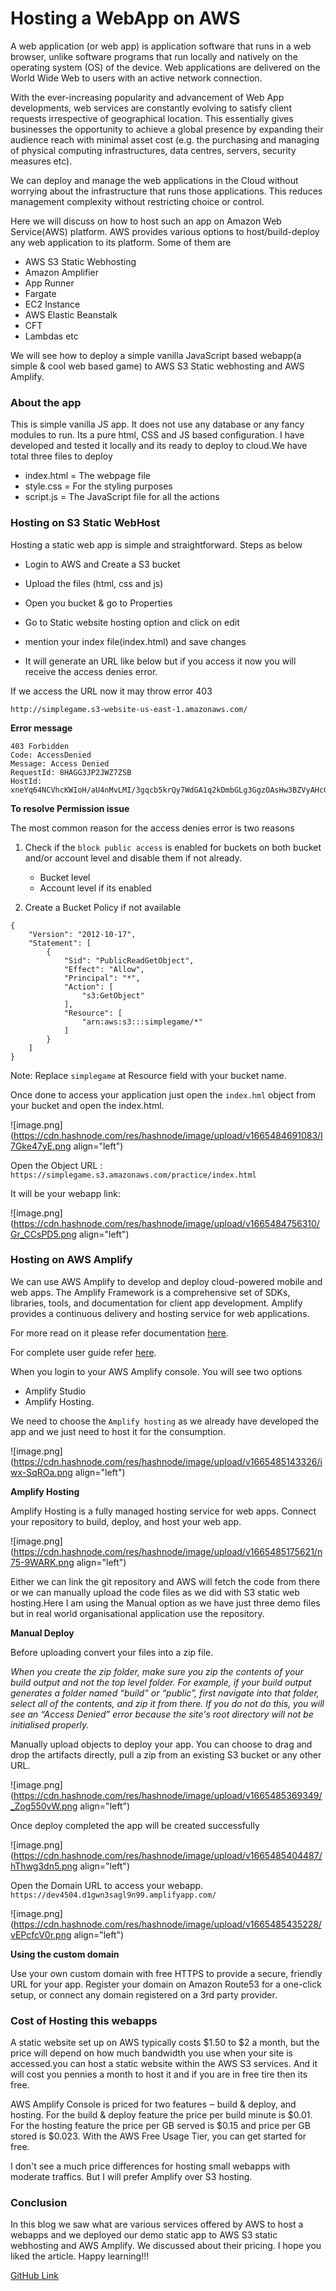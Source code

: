 # Hosting a WebApp on AWS

A web application (or web app) is application software that runs in a web browser, unlike software programs that run locally and natively on the operating system (OS) of the device. Web applications are delivered on the World Wide Web to users with an active network connection.

With the ever-increasing popularity and advancement of Web App developments, web services are constantly evolving to satisfy client requests irrespective of geographical location. This essentially gives businesses the opportunity to achieve a global presence by expanding their audience reach with minimal asset cost (e.g. the purchasing and managing of physical computing infrastructures, data centres, servers, security measures etc).

We can deploy and manage the web applications in the Cloud without worrying about the infrastructure that runs those applications. This reduces management complexity without restricting choice or control.

Here we will discuss on how to host such an app on Amazon Web Service(AWS) platform.
AWS provides various options to host/build-deploy any web application to its platform. Some of them are

- AWS S3 Static Webhosting
- Amazon Amplifier
- App Runner
- Fargate
- EC2 Instance
- AWS Elastic Beanstalk
- CFT
- Lambdas  etc

We will see how to deploy a simple vanilla JavaScript based webapp(a simple & cool web based game) to AWS S3 Static webhosting and AWS Amplify.

### About the app

This is simple vanilla JS app. It does not use any database or any fancy modules to run. Its a pure html, CSS and JS based configuration. I have developed and tested it locally and its ready to deploy to cloud.We have total three files to deploy


- index.html = The webpage file
- style.css = For the styling purposes
- script.js = The JavaScript file for all the actions

### Hosting on S3 Static WebHost

Hosting a static web app is simple and straightforward. Steps as below

- Login to AWS and Create a S3 bucket

- Upload the files (html, css and js)

- Open you bucket & go to Properties

- Go to Static website hosting option and click on edit

- mention your index file(index.html) and save changes

- It will generate an URL like below but if you access it now you will receive the access denies error.

If we access the URL now it may throw error 403 

`http://simplegame.s3-website-us-east-1.amazonaws.com/`

**Error message**

```
403 Forbidden
Code: AccessDenied
Message: Access Denied
RequestId: 8HAGG3JP2JWZ7ZSB
HostId: xneYq64NCVhcKWIoH/aU4nMvLMI/3gqcb5krQy7WdGA1q2kDmbGLg3GgzOAsHw3BZVyAHcGBhgQ=
```

**To resolve Permission issue**

The most common reason for the access denies error is two reasons 


1.  Check if the `block public access` is enabled for buckets on both bucket and/or account level and disable them if not already.

	-  Bucket level
	-  Account level if its enabled

2. Create a Bucket Policy if not available


```
{
    "Version": "2012-10-17",
    "Statement": [
        {
            "Sid": "PublicReadGetObject",
            "Effect": "Allow",
            "Principal": "*",
            "Action": [
                "s3:GetObject"
            ],
            "Resource": [
                "arn:aws:s3:::simplegame/*"
            ]
        }
    ]
}

``` 

Note: Replace `simplegame`  at Resource field with your bucket name.

Once done to access your application just open the `index.hml` object from your bucket and open the index.html.



![image.png](https://cdn.hashnode.com/res/hashnode/image/upload/v1665484691083/I7Gke47yE.png align="left")



Open the Object URL :  `https://simplegame.s3.amazonaws.com/practice/index.html`

It will be your webapp link:



![image.png](https://cdn.hashnode.com/res/hashnode/image/upload/v1665484756310/Gr_CCsPD5.png align="left")



### Hosting on AWS Amplify

We can use AWS Amplify to develop and deploy cloud-powered mobile and web apps. The Amplify Framework is a comprehensive set of SDKs, libraries, tools, and documentation for client app development. Amplify provides a continuous delivery and hosting service for web applications.

For more read on it please refer documentation [here](https://docs.aws.amazon.com/amplify/index.html).

For complete user guide refer [here](https://docs.aws.amazon.com/amplify/latest/userguide/welcome.html).

When you login to your AWS Amplify console. You will see two options

- Amplify Studio
- Amplify Hosting.

We need to choose the `Amplify hosting` as we already have developed the app and we just need to host it for the consumption.



![image.png](https://cdn.hashnode.com/res/hashnode/image/upload/v1665485143326/iwx-SqROa.png align="left")



**Amplify Hosting**

Amplify Hosting is a fully managed hosting service for web apps. Connect your repository to build, deploy, and host your web app.



![image.png](https://cdn.hashnode.com/res/hashnode/image/upload/v1665485175621/n75-9WARK.png align="left")



Either we can link the git repository and AWS will fetch the code from there or we can manually upload the code files as we did with S3 static web hosting.Here I am using the Manual option as we have just three demo files but in real world organisational application use the repository.


**Manual Deploy**

Before uploading convert your files into a zip file.


*When you create the zip folder, make sure you zip the contents of your build output and not the top level folder. For example, if your build output generates a folder named “build” or “public”, first navigate into that folder, select all of the contents, and zip it from there. If you do not do this, you will see an “Access Denied” error because the site's root directory will not be initialised properly.*


Manually upload objects to deploy your app. You can choose to drag and drop the artifacts directly, pull a zip from an existing S3 bucket or any other URL.



![image.png](https://cdn.hashnode.com/res/hashnode/image/upload/v1665485369349/_Zog550vW.png align="left")



Once deploy completed the app will be created successfully



![image.png](https://cdn.hashnode.com/res/hashnode/image/upload/v1665485404487/hThwg3dn5.png align="left")



Open the Domain URL to access your webapp. 
`https://dev4504.d1gwn3sagl9n99.amplifyapp.com/`



![image.png](https://cdn.hashnode.com/res/hashnode/image/upload/v1665485435228/vEPcfcV0r.png align="left")



**Using the custom domain**

Use your own custom domain with free HTTPS to provide a secure, friendly URL for your app. Register your domain on Amazon Route53 for a one-click setup, or connect any domain registered on a 3rd party provider.


### Cost of Hosting this webapps

A static website set up on AWS typically costs $1.50 to $2 a month, but the price will depend on how much bandwidth you use when your site is accessed.you can host a static website within the AWS S3 services. And it will cost you pennies a month to host it and if you are in free tire then its free.

AWS Amplify Console is priced for two features ‒ build & deploy, and hosting. For the build & deploy feature the price per build minute is $0.01. For the hosting feature the price per GB served is $0.15 and price per GB stored is $0.023. With the AWS Free Usage Tier, you can get started for free.

I don't see a much price differences for hosting small webapps with moderate traffics. But I will prefer Amplify over S3 hosting. 


### Conclusion

In this blog we saw what are various services offered by AWS to host a webapps and we deployed our demo static app to AWS S3 static webhosting and AWS Amplify. We discussed about their pricing. I hope you liked the article. Happy learning!!!

[GitHub Link](https://github.com/git-chinmay/guess_my_number_game)


















